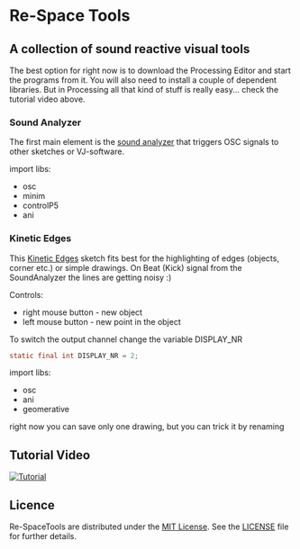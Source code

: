 # Re-Space Tools
## A collection of sound reactive visual tools



The best option for right now is to download the Processing Editor and start the programs from it. You will also need to install a couple of dependent libraries. But in Processing all that kind of stuff is really easy... check the tutorial video above.



### Sound Analyzer

The first main element is the [sound analyzer](https://github.com/kokashking/Re-SpaceTools/tree/master/soundAnalyzer) that triggers OSC signals to other sketches or VJ-software.

import libs:

- osc
- minim
- controlP5
- ani



### Kinetic Edges

This [Kinetic Edges](https://github.com/kokashking/Re-SpaceTools/tree/master/KineticEdges) sketch fits best for the highlighting of edges (objects, corner etc.) or simple drawings. On Beat (Kick) signal from the SoundAnalyzer the lines are getting noisy :)  

Controls:
 
 - right mouse button - new object
 - left mouse button - new point in the object

To switch the output channel change the variable DISPLAY_NR

```java
static final int DISPLAY_NR = 2; 
```

import libs:

- osc
- ani
- geomerative

right now you can save only one drawing, but you can trick it by renaming


## Tutorial Video

[![Tutorial](https://img.youtube.com/vi/W8wTx6D30so/0.jpg)](https://www.youtube.com/watch?v=W8wTx6D30so)

## Licence

Re-SpaceTools are distributed under the [MIT License](https://en.wikipedia.org/wiki/MIT_License). See the [LICENSE](https://github.com/kokashking/Re-SpaceTools/blob/master/license.md) file for further details.
